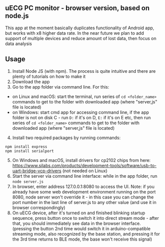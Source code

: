 ## uECG PC monitor - browser version, based on node.js

This app at the moment basically duplicates functionality of Android app, but works with x8 higher data rate. In the near future we plan to add support of multiple devices and reduce amount of lost data, then focus on data analysis

## Usage

1. Install Node JS (with npm). The process is quite intuitive and there are plenty of tutorials on how to make it
2. Download the app
3. Go to the app folder via command line. For this:
  - on Linux and macOS: start the terminal, run series of `cd <folder_name>` commands to get to the folder with downloaded app (where "server,js" file is located)
 - on Windows: start cmd app for accessing command line, if the app folder is not on disk C - run `D:` if it's on D, `E:` if it's on E etc, then run series of `cd <folder_name>` commands to get to the folder with downloaded app (where "server,js" file is located)
4. Install two required packages by running commands:
```
npm install express
npm install serialport
```
5. On Windows and macOS, install drivers for cp2102 chips from here: https://www.silabs.com/products/development-tools/software/usb-to-uart-bridge-vcp-drivers (not needed on Linux)
6. Start the server via command line interface: while in the app folder, run `node server.js`
7. In browser, enter address 127.0.0.1:8080 to access the UI. Note: if you already have some web development environment running on the port 8080, node server won't override it - in this case you can change the port number in the last line of server.js to any other value (and use it in browser correspondingly)
8. On uECG device, after it's turned on and finished blinking startup sequence, press button once to switch it into direct stream mode - after that, you should immediately see data in the browser interface. (pressing the button 2nd time would switch it in arduino-compatible streaming mode, also recognized by the base station, and pressing it for the 3rd time returns to BLE mode, the base won't receive this signal)
